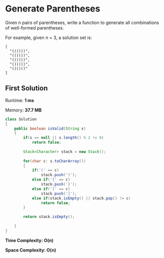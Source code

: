 # Generate Parentheses

Given n pairs of parentheses, write a function to generate all combinations of well-formed parentheses.

For example, given n = 3, a solution set is:

```
[               
  "((()))",     
  "(()())",     
  "(())()",     
  "()(())",     
  "()()()"      
]
```

## First Solution

Runtime: **1 ms**

Memory: **37.7 MB**

```java
class Solution 
{
    public boolean isValid(String s) 
    {   
        if(s == null || s.length() % 2 != 0)
            return false;
        
        Stack<Character> stack = new Stack();
        
        for(char c: s.toCharArray())
        {
            if('(' == c)
                stack.push(')');
            else if('{' == c)
                stack.push('}');
            else if('[' == c)
                stack.push(']');
            else if(stack.isEmpty() || stack.pop() != c)
                return false;
        }
        
        return stack.isEmpty();
        
    }
}
```

**Time Complexity: O(n)** 

**Space Complexity: O(n)**